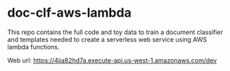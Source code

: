 # doc-clf-aws-lambda
This repo contains the full code and toy data to train a document classifier and templates needed to create a serverless web service using AWS lambda functions.



Web url: https://4iia82hd7a.execute-api.us-west-1.amazonaws.com/dev
